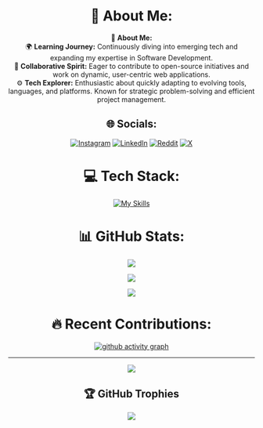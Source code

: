<div align="center">

# 💫 About Me:  
💼 **About Me:**  
🌍 **Learning Journey:** Continuously diving into emerging tech and expanding my expertise in Software Development.  
🤝 **Collaborative Spirit:** Eager to contribute to open-source initiatives and work on dynamic, user-centric web applications.  
⚙️ **Tech Explorer:** Enthusiastic about quickly adapting to evolving tools, languages, and platforms. Known for strategic problem-solving and efficient project management.

## 🌐 Socials: 
[![Instagram](https://img.shields.io/badge/Instagram-%23E4405F.svg?logo=Instagram&logoColor=white)](https://instagram.com/nxk.hxl) 
[![LinkedIn](https://img.shields.io/badge/LinkedIn-%230077B5.svg?logo=linkedin&logoColor=white)](https://linkedin.com/in/nikhilsindhe) 
[![Reddit](https://img.shields.io/badge/Reddit-%23FF4500.svg?logo=Reddit&logoColor=white)](https://reddit.com/user/bl4ze9) 
[![X](https://img.shields.io/badge/X-black.svg?logo=X&logoColor=white)](https://x.com/nxk_hxl)   

# 💻 Tech Stack: 
[![My Skills](https://skillicons.dev/icons?i=c,css,django,docker,electron,git,github,html,js,jenkins,nodejs,ps,pr,py,react,tailwind,vite,vscode&perline=8&theme=dark)](https://skillicons.dev)

# 📊 GitHub Stats:
![](https://github-readme-stats.vercel.app/api?username=Nikzone1&theme=tokyonight&hide_border=true&include_all_commits=false&count_private=false)<br/>

![](https://github-readme-streak-stats.herokuapp.com/?user=Nikzone1&theme=tokyonight&hide_border=true)<br/>

![](https://github-readme-stats.vercel.app/api/top-langs/?username=Nikzone1&theme=tokyonight&hide_border=true&include_all_commits=false&count_private=false&layout=compact)

# 🔥 Recent Contributions:

[![github activity graph](https://github-readme-activity-graph.vercel.app/graph?username=NikZone1&theme=github-compact)](https://github.com/suraj0-11/github-readme-activity-graph)


---
[![](https://visitcount.itsvg.in/api?id=Nikzone1&icon=0&color=0)](https://visitcount.itsvg.in)

<!-- Proudly created with GPRM ( https://gprm.itsvg.in ) -->
## 🏆 GitHub Trophies 
![](https://github-profile-trophy.vercel.app/?username=NikZone1&theme=tokyonight&no-frame=false&no-bg=false&margin-w=4)  


</div>
